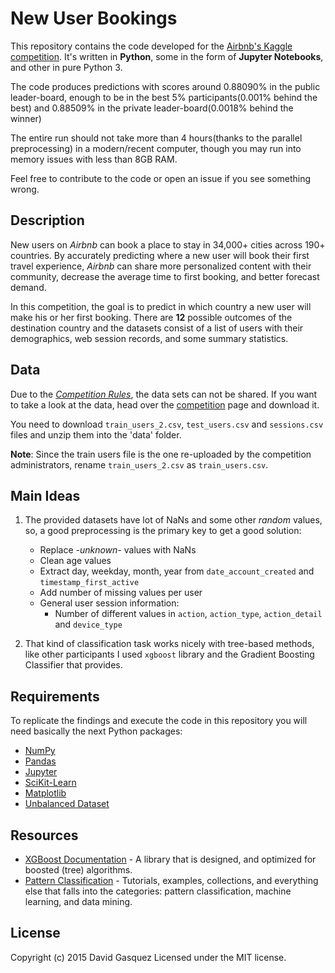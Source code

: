 
New User Bookings
=================

This repository contains the code developed for the [Airbnb's Kaggle
competition][competition]. It's written in **Python**, some in the form
of **Jupyter Notebooks**, and other in pure Python 3.

The code produces predictions with scores around 0.88090% in the public
leader-board, enough to be in the best 5% participants(0.001% behind the best)
and 0.88509% in the private leader-board(0.0018% behind the winner)

The entire run should not take more than 4 hours(thanks to the parallel
preprocessing) in a modern/recent computer, though you may run into memory
issues with less than 8GB RAM.

Feel free to contribute to the code or open an issue if you see something wrong.

[competition]: https://www.kaggle.com/c/airbnb-recruiting-new-user-bookings


Description
-----------

New users on *Airbnb* can book a place to stay in 34,000+ cities across 190+
countries. By accurately predicting where a new user will book their first
travel experience, *Airbnb* can share more personalized content with their
community, decrease the average time to first booking, and better forecast
demand.

In this competition, the goal is to predict in which country a new user
will make his or her first booking. There are **12** possible outcomes of the
destination country and the datasets consist of a list of users with their
demographics, web session records, and some summary statistics.

Data
----

Due to the [*Competition Rules*][rules], the data sets can not be shared. If
you want to take a look at the data, head over the [competition][competition]
page and download it.

You need to download `train_users_2.csv`, `test_users.csv` and `sessions.csv`
files and unzip them into the 'data' folder.

**Note**: Since the train users file is the one re-uploaded by the competition
administrators, rename `train_users_2.csv` as `train_users.csv`.

[rules]: https://www.kaggle.com/c/airbnb-recruiting-new-user-bookings/rules

Main Ideas
----------

1. The provided datasets have lot of NaNs and some other *random* values, so, a
good preprocessing is the primary key to get a good solution:
    - Replace *-unknown-* values with NaNs
    - Clean age values
    - Extract day, weekday, month, year from `date_account_created`
    and `timestamp_first_active`
    - Add number of missing values per user
    - General user session information:
        - Number of different values in `action`, `action_type`,
        `action_detail` and `device_type`

2. That kind of classification task works nicely with tree-based methods, like
other participants I used `xgboost` library and the Gradient Boosting
Classifier that provides.

Requirements
------------
To replicate the findings and execute the code in this repository you will need
basically the next Python packages:

- [NumPy](http://www.numpy.org/)
- [Pandas](http://pandas.pydata.org/)
- [Jupyter](http://jupyter.org/)
- [SciKit-Learn](http://scikit-learn.org/stable/)
- [Matplotlib](http://matplotlib.org/)
- [Unbalanced Dataset](https://github.com/fmfn/UnbalancedDataset)

Resources
---------

- [XGBoost Documentation](https://xgboost.readthedocs.org) - A library that is
designed, and optimized for boosted (tree) algorithms.
- [Pattern Classification](https://github.com/rasbt/pattern_classification) -
Tutorials, examples, collections, and everything else that falls into the
categories: pattern classification, machine learning, and data mining.

License
-------

Copyright (c) 2015 David Gasquez
Licensed under the MIT license.
